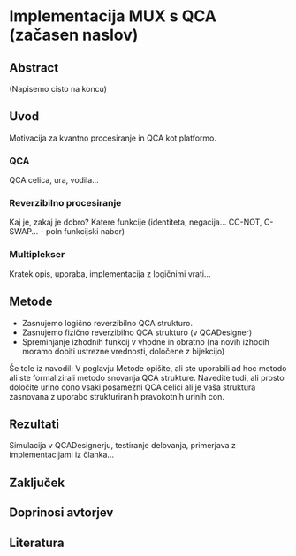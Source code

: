 # Implementacija MUX s QCA (začasen naslov)

## Abstract

(Napisemo cisto na koncu)

## Uvod

Motivacija za kvantno procesiranje in QCA kot platformo.

### QCA

QCA celica, ura, vodila...

### Reverzibilno procesiranje

Kaj je, zakaj je dobro? Katere funkcije (identiteta, negacija... CC-NOT, C-SWAP... - poln funkcijski nabor)

### Multiplekser

Kratek opis, uporaba, implementacija z logičnimi vrati...

## Metode

- Zasnujemo logično reverzibilno QCA strukturo.
- Zasnujemo fizično reverzibilno QCA strukturo (v QCADesigner)
- Spreminjanje izhodnih funkcij v vhodne in obratno (na novih izhodih moramo dobiti ustrezne vrednosti, določene z bijekcijo)

Še tole iz navodil: V poglavju Metode opišite, ali ste uporabili ad hoc metodo ali ste formalizirali metodo snovanja QCA strukture. Navedite tudi, ali prosto določite urino cono vsaki posamezni QCA celici ali je vaša struktura zasnovana z uporabo strukturiranih pravokotnih urinih con.

## Rezultati

Simulacija v QCADesignerju, testiranje delovanja, primerjava z implementacijami iz članka...

## Zaključek


## Doprinosi avtorjev


## Literatura


